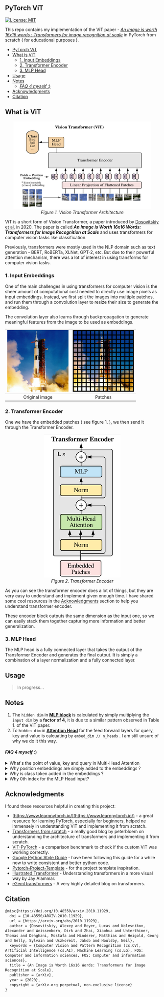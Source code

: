 ## PyTorch ViT
[![License: MIT](https://img.shields.io/badge/License-MIT-yellow.svg)](https://github.com/Shubhamai/pytorch-vit/blob/main/LICENSE)

This repo contains my implementation of the ViT paper - *[An image is worth 16x16 words : Transformers for image recognition at scale](https://arxiv.org/abs/2010.11929)* in PyTorch from scratch ( for educational purposes ).


- [PyTorch ViT](#pytorch-vit)
- [What is ViT](#what-is-vit)
  - [1. Input Embeddings](#1-input-embeddings)
  - [2. Transformer Encoder](#2-transformer-encoder)
  - [3. MLP Head](#3-mlp-head)
- [Usage](#usage)
- [Notes](#notes)
    - [*FAQ 4 myself* :)](#faq-4-myself-)
- [Acknowledgments](#acknowledgments)
- [Citation](#citation)


## What is ViT

<p align="center">
<img src="./utils/assets/ViTarchitecture.png" width="450"/><br>
<em>Figure 1. Vision Transformer Architecture</em>
</p>


ViT is a short form of Vision Transformer, a paper introduced by [Dosovitskiy et al.](https://arxiv.org/abs/2010.11929) in 2020. The paper is called ***An Image is Worth 16x16 Words: Transformers for Image Recognition at Scale*** and uses transformers for computer vision tasks like classification. 

Previously, transformers were mostly used in the NLP domain such as text generation - BERT, RoBERTa, XLNet, GPT-2, etc. But due to their powerful attention mechanism, there was a lot of interest in using transforms for computer vision tasks. 


### 1. Input Embeddings
One of the main challenges in using transformers for computer vision is the sheer amount of computational cost needed to directly use image pixels as input embeddings. Instead, we first split the images into multiple patches, and run them through a convolution layer to resize their size to generate the embedding.


The convolution layer also learns through backpropagation to generate meaningful features from the image to be used as embeddings.

<p align="center">

| <img src="utils/assets/saturnv.jpg" width="200"/>  | <img src="utils/assets/saturnv-patches.png" width="200"/>  | 
|:---:|:---:|
| Original image | Patches |

</center>


### 2. Transformer Encoder

One we have the embedded patches ( see figure 1. ), we then send it through the Transformer Encoder. 
<p align="center">
<img src="./utils/assets/transformer_encoder.png" width="250"/><br>
<em>Figure 2. Transformer Encoder</em>
</p>

As you can see the transformer encoder does a lot of things, but they are very easy to understand and implement given enough time. I have shared some cool resources in the [Acknowledgments](#acknowledgments) section to help you understand transformer encoder.

These encoder block outputs the same dimension as the input one, so we can easily stack them together capturing more information and better generalization. 

### 3. MLP Head

The MLP head is a fully connected layer that takes the output of the Transformer Encoder and generates the final output. It is simply a combination of a layer normalization and a fully connected layer.

## Usage

> In progress...

## Notes

1. The `hidden dim` in [**MLP block**](model/encoder.py)  is calculated by simply multiplying the `input dim` by a **factor of 4**, it is due to a similar pattern observed in Table 1. of the ViT paper. 
2. To `hidden dim` in [**Attention Head**](/model/multi_head_attention.py) for the feed forward layers for query, key and value is calcuating by `embed_dim // n_heads` . I am still unsure of why we do it this way.  

#### *FAQ 4 myself* :)  
<details><summary>What's the point of value, key and query in Multi-Head Attention </summary>
In progress...
</details>

<details><summary>Why position embeddings are simply added to the embeddings ?</summary>
In progress...
</details>

<details><summary>Why is class token added in the embeddings ?</summary>
In progress...
</details>

<details><summary>Why 0th index for the MLP Head input?</summary>
In progress...
</details>

## Acknowledgments

I found these resources helpful in creating this project:

- [https://www.learnpytorch.io/](https://www.learnpytorch.io/) - a great resource for learning PyTorch, especially for beginners, helped ne immensely in understanding ViT and implementing it from scratch. 
- [Transformers from scratch](https://peterbloem.nl/blog/transformers) - a really good blog by peterbloem on understanding the architecture of transformers and implementing it from scratch.
- [ViT-PyTorch](https://github.com/lucidrains/vit-pytorch) - a comparison benchmark to check if the custom ViT was working correctly.
- [Google Python Style Guide](https://google.github.io/styleguide/pyguide.html) - have been following this guide for a while now to write consistent and better python code.
- [Pytorch-Project-Template](https://github.com/moemen95/Pytorch-Project-Template) - for the project template inspiration.
- [Illustrated Transformer](https://jalammar.github.io/illustrated-transformer/) - Understanding transformers in a more visual way by Jay Alammar.
- [e2eml transformers](https://e2eml.school/transformers.html) - A very highly detailed blog on transformers.

## Citation

```
@misc{https://doi.org/10.48550/arxiv.2010.11929,
  doi = {10.48550/ARXIV.2010.11929},
  url = {https://arxiv.org/abs/2010.11929},
  author = {Dosovitskiy, Alexey and Beyer, Lucas and Kolesnikov, Alexander and Weissenborn, Dirk and Zhai, Xiaohua and Unterthiner, Thomas and Dehghani, Mostafa and Minderer, Matthias and Heigold, Georg and Gelly, Sylvain and Uszkoreit, Jakob and Houlsby, Neil},
  keywords = {Computer Vision and Pattern Recognition (cs.CV), Artificial Intelligence (cs.AI), Machine Learning (cs.LG), FOS: Computer and information sciences, FOS: Computer and information sciences},
  title = {An Image is Worth 16x16 Words: Transformers for Image Recognition at Scale},
  publisher = {arXiv},
  year = {2020},
  copyright = {arXiv.org perpetual, non-exclusive license}
}
```